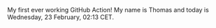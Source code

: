 My first ever working GitHub Action!
My name is Thomas and today is Wednesday, 23 February, 02:13 CET. 
